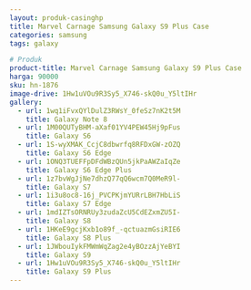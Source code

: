 ```yaml
---
layout: produk-casinghp
title: Marvel Carnage Samsung Galaxy S9 Plus Case
categories: samsung
tags: galaxy

# Produk
product-title: Marvel Carnage Samsung Galaxy S9 Plus Case
harga: 90000
sku: hn-1876
image-drive: 1Hw1uVOu9R3Sy5_X746-skQ0u_Y5ltIHr
gallery:
  - url: 1wq1iFvxQYlDulZ3RWsY_0feSz7nK2t5M
    title: Galaxy Note 8
  - url: 1M00QUTyBHM-aXaf01YV4PEW45Hj9pFus
    title: Galaxy S6
  - url: 1S-wyXMAK_CcjC8dbwrfq8RFDxGW-zOZQ
    title: Galaxy S6 Edge
  - url: 1ONQ3TUEFFpDFdWBzQUn5jkPaAWZaIqZe
    title: Galaxy S6 Edge Plus
  - url: 1z7bvWgJjNe7dhzQ77qQ6wcm7Q0MeR9l-
    title: Galaxy S7
  - url: 1i3u8oc8-16j_PVCPKjmYURrLBH7HbLiS
    title: Galaxy S7 Edge
  - url: 1mdIZTsORNRUy3zudaZcU5CdEZxmZU5I-
    title: Galaxy S8
  - url: 1HKeE9gcjKxb1o89f_-qctuazmGsiRIE6
    title: Galaxy S8 Plus
  - url: 1JWbouIykFMWmWqZag2e4yBOzzAjYeBYI
    title: Galaxy S9
  - url: 1Hw1uVOu9R3Sy5_X746-skQ0u_Y5ltIHr
    title: Galaxy S9 Plus
---
```

